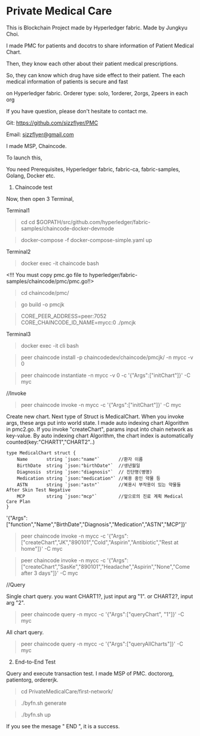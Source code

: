 # Private Medical Care

This is Blockchain Project made by Hyperledger fabric. Made by Jungkyu Choi.

I made PMC for patients and docotrs to share information of Patient Medical Chart.

Then, they know each other about their patient medical prescriptions.

So, they can know which drug have side effect to their patient. The each medical information of patients is secure and fast

on Hyperledger fabric. Orderer type: solo, 1orderer, 2orgs, 2peers in each org

If you have question, please don't hesitate to contact me.

Git: https://github.com/sizzflyer/PMC 

Email: sizzflyer@gmail.com

I made MSP, Chaincode.

To launch this,

You need Prerequisites, Hyperledger fabric, fabric-ca, fabric-samples, Golang, Docker etc.

1. Chaincode test

Now, then open 3 Terminal,

Terminal1

> cd cd $GOPATH/src/github.com/hyperledger/fabric-samples/chaincode-docker-devmode

> docker-compose -f docker-compose-simple.yaml up

Terminal2

> docker exec -it chaincode bash

<!!! You must copy pmc.go file to hyperledger/fabric-samples/chaincode/pmc/pmc.go!!>

> cd chaincode/pmc/

> go build -o pmcjk

> CORE_PEER_ADDRESS=peer:7052 CORE_CHAINCODE_ID_NAME=mycc:0 ./pmcjk

Terminal3

>docker exec -it cli bash

> peer chaincode install -p chaincodedev/chaincode/pmcjk/ -n mycc -v 0

> peer chaincode instantiate -n mycc -v 0 -c '{"Args":["initChart"]}' -C myc

//Invoke

> peer chaincode invoke -n mycc -c '{"Args":["initChart"]}' -C myc

Create new chart. Next type of Struct is MedicalChart. When you invoke args, these args put into world state. I made auto indexing chart Algorithm in pmc2.go. If you invoke "createChart", params input into chain network as key-value. By auto indexing chart Algorithm, the chart index is automatically counted(key:"CHART1","CHART2"..)

	type MedicalChart struct {
  		Name       string `json:"name"`       //환자 이름	  
 		BirthDate  string `json:"birthDate"`  //생년월일	  
  		Diagnosis  string `json:"diagnosis"`  // 진단명(병명)	  
 		Medication string `json:"medication"` //복용 중인 약물 등	  
  		ASTN       string `json:"astn"`       //복용시 부작용이 있는 약물들 After Skin Test Negative	  
 		MCP        string `json:"mcp"`        //앞으로의 진료 계획 Medical Care Plan
	}

'{"Args":["function","Name","BirthDate","Diagnosis","Medication","ASTN","MCP"]}'

> peer chaincode invoke -n mycc -c '{"Args":["createChart","JK","890101","Cold","Aspirin","Antibiotic","Rest at home"]}' -C myc

> peer chaincode invoke -n mycc -c '{"Args":["createChart","SasKe","890101","Headache","Aspirin","None","Come after 3 days"]}' -C myc

//Query

Single chart query. you want CHART1?, just input arg "1". or CHART2?, input arg "2".

> peer chaincode query -n mycc -c '{"Args":["queryChart", "1"]}' -C myc

All chart query.

> peer chaincode query -n mycc -c '{"Args":["queryAllCharts"]}' -C myc

2. End-to-End Test

Query and execute transaction test. I made MSP of PMC. doctororg, patientorg, ordererjk.

> cd PrivateMedicalCare/first-network/

> ./byfn.sh generate

> ./byfn.sh up

If you see the mesage " END ", it is a success.
